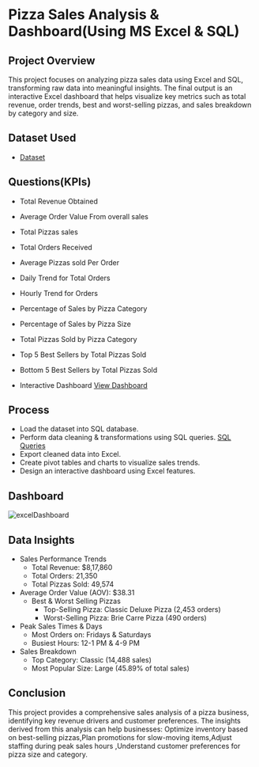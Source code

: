 # Pizza Sales Analysis & Dashboard(Using MS Excel & SQL)
## Project Overview
This project focuses on analyzing pizza sales data using Excel and SQL, transforming raw data into meaningful insights. The final output is an interactive Excel dashboard that helps visualize key metrics such as total revenue, order trends, best and worst-selling pizzas, and sales breakdown by category and size.

## Dataset Used
- <a href="https://github.com/deep-ika/dataAnalysis-excelDashboard/blob/main/pizza_sales.xlsx"> Dataset </a>

## Questions(KPIs)
- 	Total Revenue Obtained
- 	Average Order Value From overall sales
-   Total Pizzas sales
-   Total Orders Received
-   Average Pizzas sold Per Order
-   Daily Trend for Total Orders
-   Hourly Trend for Orders
-   Percentage of Sales by Pizza Category
-   Percentage of Sales by Pizza Size
-   Total Pizzas Sold by Pizza Category
-   Top 5 Best Sellers by Total Pizzas Sold
-   Bottom 5 Best Sellers by Total Pizzas Sold

-   Interactive Dashboard <a href="https://github.com/deep-ika/dataAnalysis-excelDashboard/blob/main/excelDashboard.png"> View Dashboard </a>

## Process
- Load the dataset into SQL database.
- Perform data cleaning & transformations using SQL queries.  <a href= "https://github.com/deep-ika/dataAnalysis-excelDashboard/blob/main/PIZZA%20SALES%20SQL%20QUERIES.pdf"> SQL Queries </a>
- Export cleaned data into Excel.
- Create pivot tables and charts to visualize sales trends.
- Design an interactive dashboard using Excel features.


## Dashboard
![excelDashboard](https://github.com/user-attachments/assets/163eade3-9fce-44fe-acb1-835abe88c6d5)

## Data Insights
- Sales Performance Trends
  - Total Revenue: $8,17,860
  - Total Orders:  21,350
  - Total Pizzas Sold:  49,574
- Average Order Value (AOV):  $38.31
  - Best & Worst Selling Pizzas
    - Top-Selling Pizza: Classic Deluxe Pizza (2,453 orders)
    - Worst-Selling Pizza: Brie Carre Pizza (490 orders)
- Peak Sales Times & Days
  - Most Orders on: Fridays & Saturdays
  - Busiest Hours: 12-1 PM & 4-9 PM
- Sales Breakdown
  - Top Category: Classic (14,488 sales)
  - Most Popular Size: Large (45.89% of total sales)

## Conclusion
This project provides a comprehensive sales analysis of a pizza business, identifying key revenue drivers and customer preferences. The insights derived from this analysis can help businesses: Optimize inventory based on best-selling pizzas,Plan promotions for slow-moving items,Adjust staffing during peak sales hours ,Understand customer preferences for pizza size and category.



